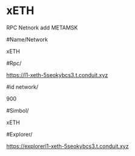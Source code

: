 # xETH
RPC Netnork add METAMSK

#Name/Network

xETH 

#Rpc/

https://l1-xeth-5seokybcs3.t.conduit.xyz

#id network/

900

#Simbol/

xETH 

#Explorer/

https://explorerl1-xeth-5seokybcs3.t.conduit.xyz
